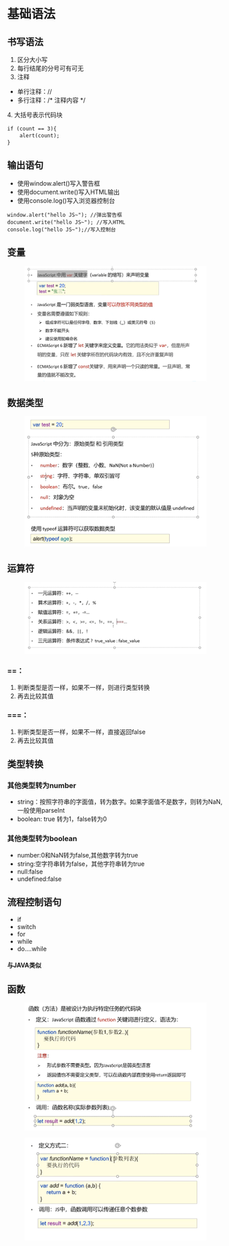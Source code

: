 # 基础语法

## 书写语法

1. 区分大小写
2. 每行结尾的分号可有可无
3. 注释

* 单行注释：//
* 多行注释：/\* 注释内容 \*/

&#x20;4\. 大括号表示代码块

```
if (count == 3){
    alert(count);
}
```

## 输出语句

* 使用window.alert()写入警告框
* 使用document.write()写入HTML输出
* 使用console.log()写入浏览器控制台

```
window.alert("hello JS~"); //弹出警告框
document.write("hello JS~"); //写入HTML
console.log("hello JS~");//写入控制台
```

## 变量

<figure><img src="../.gitbook/assets/image (4) (1) (1).png" alt=""><figcaption></figcaption></figure>

## 数据类型

<figure><img src="../.gitbook/assets/image (2).png" alt=""><figcaption></figcaption></figure>

## 运算符

<figure><img src="../.gitbook/assets/image (18).png" alt=""><figcaption></figcaption></figure>

### ==：

1. 判断类型是否一样，如果不一样，则进行类型转换
2. 再去比较其值

### ===：

1. 判断类型是否一样，如果不一样，直接返回false
2. 再去比较其值

## 类型转换

### 其他类型转为number

* string：按照字符串的字面值，转为数字。如果字面值不是数字，则转为NaN,一般使用parseInt
* boolean: true 转为1，false转为0

### 其他类型转为boolean

* number:0和NaN转为false,其他数字转为true
* string:空字符串转为false，其他字符串转为true
* null:false
* undefined:false

## 流程控制语句

* if
* switch
* for
* while
* do....while

#### 与JAVA类似&#x20;

## 函数

<figure><img src="../.gitbook/assets/image (9).png" alt=""><figcaption></figcaption></figure>

<figure><img src="../.gitbook/assets/image (1) (5).png" alt=""><figcaption></figcaption></figure>
